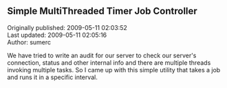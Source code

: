 ## Simple MultiThreaded Timer Job Controller  
Originally published: 2009-05-11 02:03:52  
Last updated: 2009-05-11 02:05:16  
Author: sumerc   
  
We have tried to write an audit for our server to check our server's connection, status and other internal info and there are multiple threads invoking multiple tasks. So I came up with this simple utility that takes a job and runs it in a specific interval.